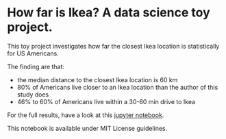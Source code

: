 # How far is Ikea? A data science toy project.

This toy project investigates how far the closest Ikea location is
statistically for US Americans.

The finding are that:

* the median distance to the closest Ikea location is 60 km
* 80% of Americans live closer to an Ikea location than the author of
  this study does
* 46% to 60% of Americans live within a 30-60 min drive to Ikea

For the full results, have a look at this [jupyter
notebook](https://github.com/mommermi/Ikea-distance/blob/master/Ikea-distance.ipynb).

This notebook is available under MIT License guidelines.